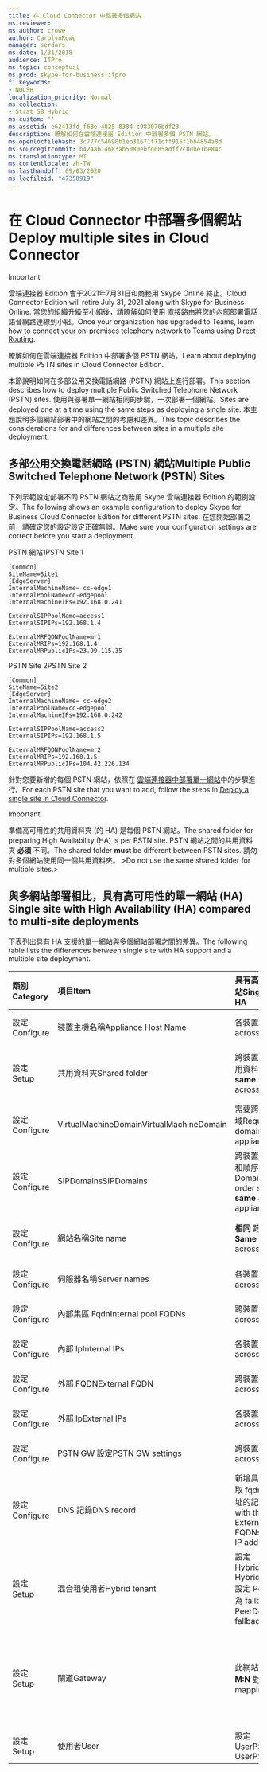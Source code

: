 ```yaml
---
title: 在 Cloud Connector 中部署多個網站
ms.reviewer: ''
ms.author: crowe
author: CarolynRowe
manager: serdars
ms.date: 1/31/2018
audience: ITPro
ms.topic: conceptual
ms.prod: skype-for-business-itpro
f1.keywords:
- NOCSH
localization_priority: Normal
ms.collection:
- Strat_SB_Hybrid
ms.custom: ''
ms.assetid: e62413fd-f68e-4825-8384-c983076bdf23
description: 瞭解如何在雲端連接器 Edition 中部署多個 PSTN 網站。
ms.openlocfilehash: 3c777c54690b1eb31671f71cff915f1bb4854a0d
ms.sourcegitcommit: b424ab14683ab5080ebfd085adff7c0dbe1be84c
ms.translationtype: MT
ms.contentlocale: zh-TW
ms.lasthandoff: 09/03/2020
ms.locfileid: "47358919"
---
```

# <a name="deploy-multiple-sites-in-cloud-connector"></a><span data-ttu-id="e2a4d-103">在 Cloud Connector 中部署多個網站</span><span class="sxs-lookup"><span data-stu-id="e2a4d-103">Deploy multiple sites in Cloud Connector</span></span>

> [!Important] 
> <span data-ttu-id="e2a4d-104">雲端連接器 Edition 會于2021年7月31日和商務用 Skype Online 終止。</span><span class="sxs-lookup"><span data-stu-id="e2a4d-104">Cloud Connector Edition will retire July 31, 2021 along with Skype for Business Online.</span></span> <span data-ttu-id="e2a4d-105">當您的組織升級至小組後，請瞭解如何使用 [直接路由](https://docs.microsoft.com/MicrosoftTeams/direct-routing-landing-page)將您的內部部署電話語音網路連線到小組。</span><span class="sxs-lookup"><span data-stu-id="e2a4d-105">Once your organization has upgraded to Teams, learn how to connect your on-premises telephony network to Teams using [Direct Routing](https://docs.microsoft.com/MicrosoftTeams/direct-routing-landing-page).</span></span>

<span data-ttu-id="e2a4d-106">瞭解如何在雲端連接器 Edition 中部署多個 PSTN 網站。</span><span class="sxs-lookup"><span data-stu-id="e2a4d-106">Learn about deploying multiple PSTN sites in Cloud Connector Edition.</span></span>
  
<span data-ttu-id="e2a4d-107">本節說明如何在多部公用交換電話網路 (PSTN) 網站上進行部署。</span><span class="sxs-lookup"><span data-stu-id="e2a4d-107">This section describes how to deploy multiple Public Switched Telephone Network (PSTN) sites.</span></span> <span data-ttu-id="e2a4d-108">使用與部署單一網站相同的步驟，一次部署一個網站。</span><span class="sxs-lookup"><span data-stu-id="e2a4d-108">Sites are deployed one at a time using the same steps as deploying a single site.</span></span> <span data-ttu-id="e2a4d-109">本主題說明多個網站部署中的網站之間的考慮和差異。</span><span class="sxs-lookup"><span data-stu-id="e2a4d-109">This topic describes the considerations for and differences between sites in a multiple site deployment.</span></span> 
  
## <a name="multiple-public-switched-telephone-network-pstn-sites"></a><span data-ttu-id="e2a4d-110">多部公用交換電話網路 (PSTN) 網站</span><span class="sxs-lookup"><span data-stu-id="e2a4d-110">Multiple Public Switched Telephone Network (PSTN) Sites</span></span>

<span data-ttu-id="e2a4d-111">下列示範設定部署不同 PSTN 網站之商務用 Skype 雲端連接器 Edition 的範例設定。</span><span class="sxs-lookup"><span data-stu-id="e2a4d-111">The following shows an example configuration to deploy Skype for Business Cloud Connector Edition for different PSTN sites.</span></span> <span data-ttu-id="e2a4d-112">在您開始部署之前，請確定您的設定設定正確無誤。</span><span class="sxs-lookup"><span data-stu-id="e2a4d-112">Make sure your configuration settings are correct before you start a deployment.</span></span>
  
<span data-ttu-id="e2a4d-113">PSTN 網站1</span><span class="sxs-lookup"><span data-stu-id="e2a4d-113">PSTN Site 1</span></span>
  
```console
[Common]
SiteName=Site1
[EdgeServer]
InternalMachineName= cc-edge1
InternalPoolName=cc-edgepool
InternalMachineIPs=192.168.0.241

ExternalSIPPoolName=access1
ExternalSIPIPs=192.168.1.4

ExternalMRFQDNPoolName=mr1
ExternalMRIPs=192.168.1.4
ExternalMRPublicIPs=23.99.115.35
```

<span data-ttu-id="e2a4d-114">PSTN Site 2</span><span class="sxs-lookup"><span data-stu-id="e2a4d-114">PSTN Site 2</span></span>
  
```console
[Common]
SiteName=Site2
[EdgeServer]
InternalMachineName= cc-edge2
InternalPoolName=cc-edgepool
InternalMachineIPs=192.168.0.242

ExternalSIPPoolName=access2
ExternalSIPIPs=192.168.1.5

ExternalMRFQDNPoolName=mr2
ExternalMRIPs=192.168.1.5
ExternalMRPublicIPs=104.42.226.134
```

<span data-ttu-id="e2a4d-115">針對您要新增的每個 PSTN 網站，依照在 [雲端連接器中部署單一網站](deploy-a-single-site-in-cloud-connector.md)中的步驟進行。</span><span class="sxs-lookup"><span data-stu-id="e2a4d-115">For each PSTN site that you want to add, follow the steps in [Deploy a single site in Cloud Connector](deploy-a-single-site-in-cloud-connector.md).</span></span>
  
> [!IMPORTANT]
> <span data-ttu-id="e2a4d-116">準備高可用性的共用資料夾 (的 HA) 是每個 PSTN 網站。</span><span class="sxs-lookup"><span data-stu-id="e2a4d-116">The shared folder for preparing High Availability (HA) is per PSTN site.</span></span> <span data-ttu-id="e2a4d-117">PSTN 網站之間的共用資料夾 **必須** 不同。</span><span class="sxs-lookup"><span data-stu-id="e2a4d-117">The shared folder **must** be different between PSTN sites.</span></span> <span data-ttu-id="e2a4d-118">請勿對多個網站使用同一個共用資料夾。 ></span><span class="sxs-lookup"><span data-stu-id="e2a4d-118">Do not use the same shared folder for multiple sites.></span></span> 
  
## <a name="single-site-with-high-availability-ha-compared-to-multi-site-deployments"></a><span data-ttu-id="e2a4d-119">與多網站部署相比，具有高可用性的單一網站 (HA) </span><span class="sxs-lookup"><span data-stu-id="e2a4d-119">Single site with High Availability (HA) compared to multi-site deployments</span></span>
<span data-ttu-id="e2a4d-120"><a name="BKMK_SingleSitecomparedtomulti-site"> </a></span><span class="sxs-lookup"><span data-stu-id="e2a4d-120"><a name="BKMK_SingleSitecomparedtomulti-site"> </a></span></span>

<span data-ttu-id="e2a4d-121">下表列出具有 HA 支援的單一網站與多個網站部署之間的差異。</span><span class="sxs-lookup"><span data-stu-id="e2a4d-121">The following table lists the differences between single site with HA support and a multiple site deployment.</span></span>
  
|<span data-ttu-id="e2a4d-122">**類別**</span><span class="sxs-lookup"><span data-stu-id="e2a4d-122">**Category**</span></span>|<span data-ttu-id="e2a4d-123">**項目**</span><span class="sxs-lookup"><span data-stu-id="e2a4d-123">**Item**</span></span>|<span data-ttu-id="e2a4d-124">**具有高可用性的單一網站**</span><span class="sxs-lookup"><span data-stu-id="e2a4d-124">**Single-Site with HA**</span></span>|<span data-ttu-id="e2a4d-125">**多網站**</span><span class="sxs-lookup"><span data-stu-id="e2a4d-125">**Multi-Site**</span></span>|
|:-----|:-----|:-----|:-----|
|<span data-ttu-id="e2a4d-126">設定</span><span class="sxs-lookup"><span data-stu-id="e2a4d-126">Configure</span></span>  <br/> |<span data-ttu-id="e2a4d-127">裝置主機名稱</span><span class="sxs-lookup"><span data-stu-id="e2a4d-127">Appliance Host Name</span></span> <br/> |<span data-ttu-id="e2a4d-128">各裝置**不同**</span><span class="sxs-lookup"><span data-stu-id="e2a4d-128">**Different** across appliances</span></span> <br/> |<span data-ttu-id="e2a4d-129">各 PSTN 網站**不同**</span><span class="sxs-lookup"><span data-stu-id="e2a4d-129">**Different** across PSTN sites</span></span> <br/> |
|<span data-ttu-id="e2a4d-130">設定</span><span class="sxs-lookup"><span data-stu-id="e2a4d-130">Setup</span></span>  <br/> |<span data-ttu-id="e2a4d-131">共用資料夾</span><span class="sxs-lookup"><span data-stu-id="e2a4d-131">Shared folder</span></span>  <br/> |<span data-ttu-id="e2a4d-132">跨裝置需要 **相同** 的共用資料夾</span><span class="sxs-lookup"><span data-stu-id="e2a4d-132">Requires the **same** shared folder across appliances</span></span> <br/> |<span data-ttu-id="e2a4d-133">需要跨裝置使用 **不同** 的共用資料夾</span><span class="sxs-lookup"><span data-stu-id="e2a4d-133">Requires a **different** shared folder across appliances</span></span> <br/> |
|<span data-ttu-id="e2a4d-134">設定</span><span class="sxs-lookup"><span data-stu-id="e2a4d-134">Configure</span></span>  <br/> |<span data-ttu-id="e2a4d-135">VirtualMachineDomain</span><span class="sxs-lookup"><span data-stu-id="e2a4d-135">VirtualMachineDomain</span></span>  <br/> |<span data-ttu-id="e2a4d-136">需要跨裝置的 **相同** 網域</span><span class="sxs-lookup"><span data-stu-id="e2a4d-136">Requires the **same** domain across appliances</span></span> <br/> |<span data-ttu-id="e2a4d-137">需要跨 PSTN 網站的 **相同** 網域</span><span class="sxs-lookup"><span data-stu-id="e2a4d-137">Requires the **same** domain across PSTN sites</span></span> <br/> |
|<span data-ttu-id="e2a4d-138">設定</span><span class="sxs-lookup"><span data-stu-id="e2a4d-138">Configure</span></span>  <br/> |<span data-ttu-id="e2a4d-139">SIPDomains</span><span class="sxs-lookup"><span data-stu-id="e2a4d-139">SIPDomains</span></span>  <br/> |<span data-ttu-id="e2a4d-140">跨裝置的功能變數名稱和順序應該**相同**</span><span class="sxs-lookup"><span data-stu-id="e2a4d-140">Domain names and order should be the **same** across appliances</span></span> <br/> |<span data-ttu-id="e2a4d-141">各 PSTN 網站的功能變數名稱和順序應該**相同**</span><span class="sxs-lookup"><span data-stu-id="e2a4d-141">Domain names and order should be the **same** across PSTN sites</span></span> <br/> |
|<span data-ttu-id="e2a4d-142">設定</span><span class="sxs-lookup"><span data-stu-id="e2a4d-142">Configure</span></span>  <br/> |<span data-ttu-id="e2a4d-143">網站名稱</span><span class="sxs-lookup"><span data-stu-id="e2a4d-143">Site name</span></span>  <br/> |<span data-ttu-id="e2a4d-144">**相同** 跨裝置的網站名稱</span><span class="sxs-lookup"><span data-stu-id="e2a4d-144">**Same** Site Name across appliances</span></span> <br/> |<span data-ttu-id="e2a4d-145">**不同** PSTN 網站上的網站名稱</span><span class="sxs-lookup"><span data-stu-id="e2a4d-145">**Different** Site Name across PSTN sites</span></span> <br/> |
|<span data-ttu-id="e2a4d-146">設定</span><span class="sxs-lookup"><span data-stu-id="e2a4d-146">Configure</span></span>  <br/> |<span data-ttu-id="e2a4d-147">伺服器名稱</span><span class="sxs-lookup"><span data-stu-id="e2a4d-147">Server names</span></span>  <br/> |<span data-ttu-id="e2a4d-148">各裝置**不同**</span><span class="sxs-lookup"><span data-stu-id="e2a4d-148">**Different** across appliances</span></span> <br/> |<span data-ttu-id="e2a4d-149">各 PSTN 網站**不同**</span><span class="sxs-lookup"><span data-stu-id="e2a4d-149">**Different** across PSTN sites</span></span> <br/> |
|<span data-ttu-id="e2a4d-150">設定</span><span class="sxs-lookup"><span data-stu-id="e2a4d-150">Configure</span></span>  <br/> |<span data-ttu-id="e2a4d-151">內部集區 Fqdn</span><span class="sxs-lookup"><span data-stu-id="e2a4d-151">Internal pool FQDNs</span></span>  <br/> |<span data-ttu-id="e2a4d-152">跨裝置**相同**</span><span class="sxs-lookup"><span data-stu-id="e2a4d-152">**Same** across appliances</span></span> <br/> |<span data-ttu-id="e2a4d-153">跨 PSTN 網站**相同**</span><span class="sxs-lookup"><span data-stu-id="e2a4d-153">**Same** across PSTN sites</span></span> <br/> |
|<span data-ttu-id="e2a4d-154">設定</span><span class="sxs-lookup"><span data-stu-id="e2a4d-154">Configure</span></span>  <br/> |<span data-ttu-id="e2a4d-155">內部 Ip</span><span class="sxs-lookup"><span data-stu-id="e2a4d-155">Internal IPs</span></span>  <br/> |<span data-ttu-id="e2a4d-156">各裝置**不同**</span><span class="sxs-lookup"><span data-stu-id="e2a4d-156">**Different** across appliances</span></span> <br/> |<span data-ttu-id="e2a4d-157">各 PSTN 網站**不同**</span><span class="sxs-lookup"><span data-stu-id="e2a4d-157">**Different** across PSTN sites</span></span> <br/> |
|<span data-ttu-id="e2a4d-158">設定</span><span class="sxs-lookup"><span data-stu-id="e2a4d-158">Configure</span></span>  <br/> |<span data-ttu-id="e2a4d-159">外部 FQDN</span><span class="sxs-lookup"><span data-stu-id="e2a4d-159">External FQDN</span></span>  <br/> |<span data-ttu-id="e2a4d-160">跨裝置**相同**</span><span class="sxs-lookup"><span data-stu-id="e2a4d-160">**Same** across appliances</span></span> <br/> |<span data-ttu-id="e2a4d-161">各 PSTN 網站**不同**</span><span class="sxs-lookup"><span data-stu-id="e2a4d-161">**Different** across PSTN sites</span></span> <br/> |
|<span data-ttu-id="e2a4d-162">設定</span><span class="sxs-lookup"><span data-stu-id="e2a4d-162">Configure</span></span>  <br/> |<span data-ttu-id="e2a4d-163">外部 Ip</span><span class="sxs-lookup"><span data-stu-id="e2a4d-163">External IPs</span></span>  <br/> |<span data-ttu-id="e2a4d-164">各裝置**不同**</span><span class="sxs-lookup"><span data-stu-id="e2a4d-164">**Different** across appliances</span></span> <br/> |<span data-ttu-id="e2a4d-165">各 PSTN 網站**不同**</span><span class="sxs-lookup"><span data-stu-id="e2a4d-165">**Different** across PSTN sites</span></span> <br/> |
|<span data-ttu-id="e2a4d-166">設定</span><span class="sxs-lookup"><span data-stu-id="e2a4d-166">Configure</span></span>  <br/> |<span data-ttu-id="e2a4d-167">PSTN GW 設定</span><span class="sxs-lookup"><span data-stu-id="e2a4d-167">PSTN GW settings</span></span>  <br/> |<span data-ttu-id="e2a4d-168">跨裝置**相同**</span><span class="sxs-lookup"><span data-stu-id="e2a4d-168">**Same** across appliances</span></span> <br/> |<span data-ttu-id="e2a4d-169">各 PSTN 網站**不同**</span><span class="sxs-lookup"><span data-stu-id="e2a4d-169">**Different** across PSTN sites</span></span> <br/> |
|<span data-ttu-id="e2a4d-170">設定</span><span class="sxs-lookup"><span data-stu-id="e2a4d-170">Configure</span></span>  <br/> |<span data-ttu-id="e2a4d-171">DNS 記錄</span><span class="sxs-lookup"><span data-stu-id="e2a4d-171">DNS record</span></span>  <br/> |<span data-ttu-id="e2a4d-172">新增具有 **相同** 外部存取 fqdn 和 **不同** IP 位址的記錄</span><span class="sxs-lookup"><span data-stu-id="e2a4d-172">Add records with the **same** External Access FQDNs and **different** IP addresses</span></span> <br/> |<span data-ttu-id="e2a4d-173">使用 **不同** 的外部存取 fqdn 和 **不同** 的 IP 位址新增記錄</span><span class="sxs-lookup"><span data-stu-id="e2a4d-173">Add records with **different** External Access FQDNs and **different** IP addresses</span></span> <br/> |
|<span data-ttu-id="e2a4d-174">設定</span><span class="sxs-lookup"><span data-stu-id="e2a4d-174">Setup</span></span>  <br/> |<span data-ttu-id="e2a4d-175">混合租使用者</span><span class="sxs-lookup"><span data-stu-id="e2a4d-175">Hybrid tenant</span></span>  <br/> |<span data-ttu-id="e2a4d-176">設定 HybridPSTNSite</span><span class="sxs-lookup"><span data-stu-id="e2a4d-176">Set HybridPSTNSite</span></span>  <br/> <span data-ttu-id="e2a4d-177">設定 PeerDestination 為 fallback</span><span class="sxs-lookup"><span data-stu-id="e2a4d-177">Set PeerDestination for fallback</span></span>  <br/> |<span data-ttu-id="e2a4d-178">設定 HybridPSTNSite</span><span class="sxs-lookup"><span data-stu-id="e2a4d-178">Set HybridPSTNSite</span></span>  <br/> <span data-ttu-id="e2a4d-179">設定 PeerDestination 為 fallback</span><span class="sxs-lookup"><span data-stu-id="e2a4d-179">Set PeerDestination for fallback</span></span>  <br/> |
|<span data-ttu-id="e2a4d-180">設定</span><span class="sxs-lookup"><span data-stu-id="e2a4d-180">Setup</span></span>  <br/> |<span data-ttu-id="e2a4d-181">閘道</span><span class="sxs-lookup"><span data-stu-id="e2a4d-181">Gateway</span></span>  <br/> |<span data-ttu-id="e2a4d-182">此網站中的 MS GW **M:N** 對應</span><span class="sxs-lookup"><span data-stu-id="e2a4d-182">MS GW **M:N** mapping in this site</span></span> <br/> |<span data-ttu-id="e2a4d-183">PSTN 閘道 (s) 在每個 PSTN 網站中應該只連接至相同網站的轉送伺服器 (s) </span><span class="sxs-lookup"><span data-stu-id="e2a4d-183">PSTN gateway(s) in each PSTN site should only connect to the Mediation Server(s) in the same site</span></span>  <br/> |
|<span data-ttu-id="e2a4d-184">設定</span><span class="sxs-lookup"><span data-stu-id="e2a4d-184">Setup</span></span>  <br/> |<span data-ttu-id="e2a4d-185">使用者</span><span class="sxs-lookup"><span data-stu-id="e2a4d-185">User</span></span>  <br/> |<span data-ttu-id="e2a4d-186">設定 UserPSTNSettings</span><span class="sxs-lookup"><span data-stu-id="e2a4d-186">Set UserPSTNSettings</span></span>  <br/> |<span data-ttu-id="e2a4d-187">設定 UserPSTNSettings</span><span class="sxs-lookup"><span data-stu-id="e2a4d-187">Set UserPSTNSettings</span></span>  <br/> |
   

